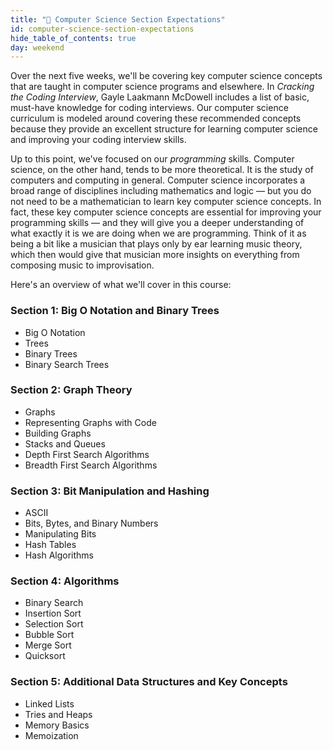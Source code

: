 ```yaml
---
title: "📓 Computer Science Section Expectations"
id: computer-science-section-expectations
hide_table_of_contents: true
day: weekend
---
```


Over the next five weeks, we'll be covering key computer science concepts that are taught in computer science programs and elsewhere. In _Cracking the Coding Interview_, Gayle Laakmann McDowell includes a list of basic, must-have knowledge for coding interviews. Our computer science curriculum is modeled around covering these recommended concepts because they provide an excellent structure for learning computer science and improving your coding interview skills.

Up to this point, we've focused on our _programming_ skills. Computer science, on the other hand, tends to be more theoretical. It is the study of computers and computing in general. Computer science incorporates a broad range of disciplines including mathematics and logic — but you do not need to be a mathematician to learn key computer science concepts. In fact, these key computer science concepts are essential for improving your programming skills — and they will give you a deeper understanding of what exactly it is we are doing when we are programming. Think of it as being a bit like a musician that plays only by ear learning music theory, which then would give that musician more insights on everything from composing music to improvisation.

Here's an overview of what we'll cover in this course:

### Section 1: Big O Notation and Binary Trees

* Big O Notation
* Trees
* Binary Trees
* Binary Search Trees

### Section 2: Graph Theory

* Graphs
* Representing Graphs with Code
* Building Graphs
* Stacks and Queues
* Depth First Search Algorithms
* Breadth First Search Algorithms

### Section 3: Bit Manipulation and Hashing

* ASCII
* Bits, Bytes, and Binary Numbers
* Manipulating Bits
* Hash Tables
* Hash Algorithms

### Section 4: Algorithms

* Binary Search
* Insertion Sort
* Selection Sort
* Bubble Sort
* Merge Sort
* Quicksort

### Section 5: Additional Data Structures and Key Concepts

* Linked Lists
* Tries and Heaps
* Memory Basics
* Memoization
